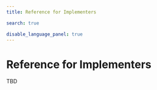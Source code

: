 ```yaml
---
title: Reference for Implementers 

search: true

disable_language_panel: true
---
```


# Reference for Implementers

TBD
